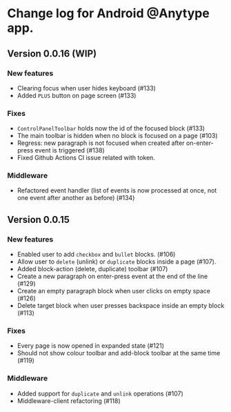 # Change log for Android @Anytype app.

## Version 0.0.16 (WIP)

### New features

* Clearing focus when user hides keyboard (#133)
* Added `PLUS` button on page screen (#133)

### Fixes

* `ControlPanelToolbar` holds now the id of the focused block (#133)
* The main toolbar is hidden when no block is focused on a page (#103)
* Regress: new paragraph is not focused when created after on-enter-press event is triggered (#138)
* Fixed Github Actions CI issue related with token.

### Middleware

* Refactored event handler (list of events is now processed at once, not one event after another as before) (#134)


## Version 0.0.15

### New features

* Enabled user to add `checkbox` and `bullet` blocks. (#106)
* Allow user to `delete` (unlink) or `duplicate` blocks inside a page (#107).
* Added block-action (delete, duplicate) toolbar (#107)
* Create a new paragraph on enter-press event at the end of the line (#129)
* Create an empty paragraph block when user clicks on empty space (#126)
* Delete target block when user presses backspace inside an empty block (#113)

### Fixes

* Every page is now opened in expanded state (#121)
* Should not show colour toolbar and add-block toolbar at the same time (#119)

### Middleware

* Added support for `duplicate` and `unlink` operations (#107)
* Middleware-client refactoring (#118)
